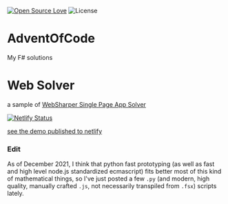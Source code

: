 [![Open Source Love](https://badges.frapsoft.com/os/v3/open-source.svg?v=103)](https://github.com/ellerbrock/open-source-badges/)
![License](https://img.shields.io/badge/License-Apache%202.0-blue.svg)

# AdventOfCode
My F# solutions

# Web Solver

a sample of [WebSharper Single Page App Solver](AoC2020/FSharpSPA/Client.fs#L33)

[![Netlify Status](https://api.netlify.com/api/v1/badges/1c4b9143-3e27-4952-a8d9-595d32b1af28/deploy-status)](https://app.netlify.com/sites/elated-northcutt-db884b/deploys)

[see the demo published to netlify](https://elated-northcutt-db884b.netlify.app/)

### Edit
As of December 2021, I think that python fast prototyping (as well as fast and high level node.js standardized ecmascript) fits better most of this kind of mathematical things, so I've just posted a few `.py` (and modern, high quality, manually crafted `.js`, not necessarily transpiled from `.fsx`) scripts lately. 
